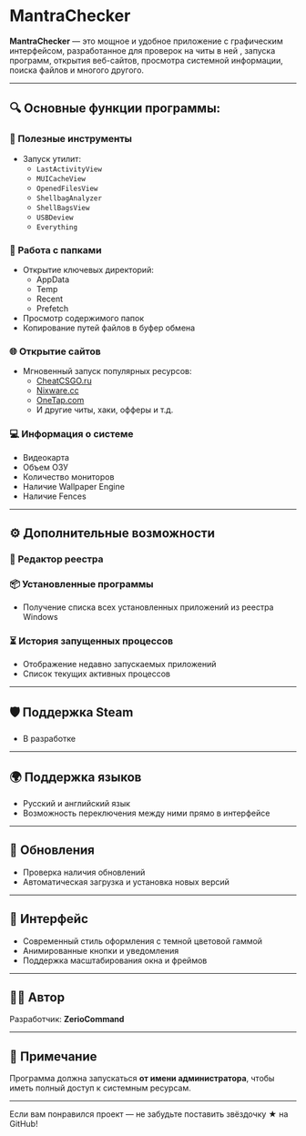 # MantraChecker

**MantraChecker** — это мощное и удобное приложение с графическим интерфейсом, разработанное для проверок на читы в ней , запуска программ, открытия веб-сайтов, просмотра системной информации, поиска файлов и многого другого.

---

## 🔍 Основные функции программы:

### 🧰 Полезные инструменты
- Запуск утилит:
  - `LastActivityView`
  - `MUICacheView`
  - `OpenedFilesView`
  - `ShellbagAnalyzer`
  - `ShellBagsView`
  - `USBDeview`
  - `Everything`

### 📁 Работа с папками
- Открытие ключевых директорий:
  - AppData
  - Temp
  - Recent
  - Prefetch
- Просмотр содержимого папок
- Копирование путей файлов в буфер обмена

### 🌐 Открытие сайтов
- Мгновенный запуск популярных ресурсов:
  - [CheatCSGO.ru](https://cheatcsgo.ru/)
  - [Nixware.cc](https://nixware.cc/)
  - [OneTap.com](https://onetap.com/)
  - И другие читы, хаки, офферы и т.д.

### 💻 Информация о системе
- Видеокарта
- Объем ОЗУ
- Количество мониторов
- Наличие Wallpaper Engine
- Наличие Fences

---

## ⚙️ Дополнительные возможности

### 📜 Редактор реестра

### 📦 Установленные программы
- Получение списка всех установленных приложений из реестра Windows

### ⏳ История запущенных процессов
- Отображение недавно запускаемых приложений
- Список текущих активных процессов

---

## 🛡️ Поддержка Steam
- В разработке

---

## 🌍 Поддержка языков
- Русский и английский язык
- Возможность переключения между ними прямо в интерфейсе

---

## 🔄 Обновления
- Проверка наличия обновлений
- Автоматическая загрузка и установка новых версий

---

## 🎨 Интерфейс
- Современный стиль оформления с темной цветовой гаммой
- Анимированные кнопки и уведомления
- Поддержка масштабирования окна и фреймов

---

## 🧑‍💻 Автор
Разработчик: **ZerioCommand**

---

## 📢 Примечание
Программа должна запускаться **от имени администратора**, чтобы иметь полный доступ к системным ресурсам.

---

Если вам понравился проект — не забудьте поставить звёздочку ★ на GitHub!

